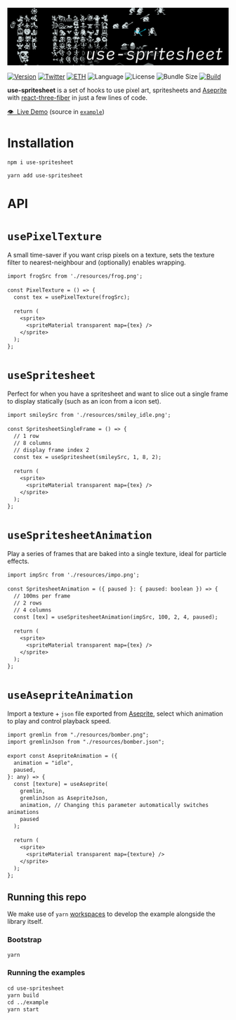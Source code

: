 <a href=""><img src="https://github.com/bfollington/use-spritesheet/blob/main/banner.png?raw=true" /></a>
<br />

[![Version](https://img.shields.io/npm/v/use-spritesheet?style=flat&colorA=000000&colorB=000000)](https://npmjs.com/package/use-spritesheet)
[![Twitter](https://img.shields.io/twitter/follow/vivavolt?label=%40vivavolt&style=flat&colorA=000000&colorB=000000&logo=twitter&logoColor=000000)](https://twitter.com/vivavolt)
[![ETH](https://img.shields.io/badge/ETH-f5f5f5?style=flat&colorA=000000&colorB=000000)](https://blockchain.com/eth/address/0x981e493b795A7a28c43Bf8d7a8E125C419435Fa7)
![Language](https://img.shields.io/github/languages/top/bfollington/use-spritesheet?style=flat&colorA=000000&colorB=000000)
![License](https://img.shields.io/github/license/bfollington/use-spritesheet?style=flat&colorA=000000&colorB=000000)
![Bundle Size](https://img.shields.io/bundlephobia/min/use-spritesheet?style=flat&colorA=000000&colorB=000000)
[![Build](https://github.com/bfollington/use-spritesheet/workflows/Build/badge.svg)](https://github.com/bfollington/use-spritesheet/actions?query=workflow%3A%22Build%22)

<p><strong>use-spritesheet</strong> is a set of hooks to use pixel art, spritesheets and   <a href="https://www.aseprite.org/">Aseprite</a> with <a href="https://github.com/pmndrs/react-three-fiber">react-three-fiber</a> in just a few lines of code.</p>
  
<p><a href="https://use-spritesheet.vercel.app/">👁 &nbsp;Live Demo</a> (source in <a href="https://github.com/bfollington/use-spritesheet/tree/main/example"><code>example</code></a>)</p>

# Installation
```
npm i use-spritesheet
```

```
yarn add use-spritesheet
```

# API

# `usePixelTexture`

A small time-saver if you want crisp pixels on a texture, sets the texture filter to nearest-neighbour and (optionally) enables wrapping.

```tsx
import frogSrc from './resources/frog.png';

const PixelTexture = () => {
  const tex = usePixelTexture(frogSrc);

  return (
    <sprite>
      <spriteMaterial transparent map={tex} />
    </sprite>
  );
};
```

# `useSpritesheet`

Perfect for when you have a spritesheet and want to slice out a single frame to display statically (such as an icon from a icon set).

```tsx
import smileySrc from './resources/smiley_idle.png';

const SpritesheetSingleFrame = () => {
  // 1 row
  // 8 columns
  // display frame index 2
  const tex = useSpritesheet(smileySrc, 1, 8, 2);

  return (
    <sprite>
      <spriteMaterial transparent map={tex} />
    </sprite>
  );
};
```

# `useSpritesheetAnimation`

Play a series of frames that are baked into a single texture, ideal for particle effects.

```tsx
import impSrc from './resources/impo.png';

const SpritesheetAnimation = ({ paused }: { paused: boolean }) => {
  // 100ms per frame
  // 2 rows
  // 4 columns
  const [tex] = useSpritesheetAnimation(impSrc, 100, 2, 4, paused);

  return (
    <sprite>
      <spriteMaterial transparent map={tex} />
    </sprite>
  );
};
```

# `useAsepriteAnimation`

Import a texture + `json` file exported from [Aseprite](https://www.aseprite.org/), select which animation to play and control playback speed.

```tsx
import gremlin from "./resources/bomber.png";
import gremlinJson from "./resources/bomber.json";

export const AsepriteAnimation = ({
  animation = "idle",
  paused,
}: any) => {
  const [texture] = useAseprite(
    gremlin,
    gremlinJson as AsepriteJson,
    animation, // Changing this parameter automatically switches animations
    paused
  );

  return (
    <sprite>
      <spriteMaterial transparent map={texture} />
    </sprite>
  );
};

```

## Running this repo

We make use of `yarn` [workspaces](https://classic.yarnpkg.com/en/docs/workspaces/) to develop the example alongside the library itself.

### Bootstrap

```
yarn
```

### Running the examples

```
cd use-spritesheet
yarn build
cd ../example
yarn start
```
